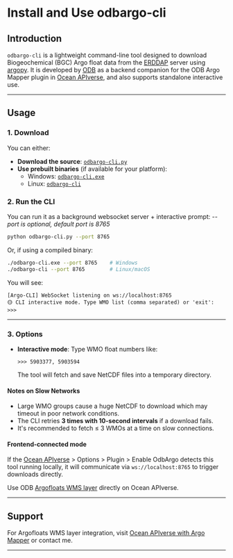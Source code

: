 # Install and Use odbargo-cli

## Introduction  
`odbargo-cli` is a lightweight command-line tool designed to download Biogeochemical (BGC) Argo float data from the [ERDDAP](https://erddap.ifremer.fr/erddap/index.html) server using [argopy](https://argopy.readthedocs.io/en/latest/).
It is developed by [ODB](https://www.odb.ntu.edu.tw/) as a backend companion for the ODB Argo Mapper plugin in [Ocean APIverse](https://api.odb.ntu.edu.tw/hub/), and also supports standalone interactive use.

---

## Usage

### 1. Download

You can either:

- **Download the source**: [`odbargo-cli.py`](./odbargo-cli.py)
- **Use prebuilt binaries** (if available for your platform):  
  - Windows: [`odbargo-cli.exe`](https://your-download-url)
  - Linux: [`odbargo-cli`](https://your-download-url)

### 2. Run the CLI

You can run it as a background websocket server + interactive prompt:
*--port is optional, default port is 8765*

```bash
python odbargo-cli.py --port 8765
```

Or, if using a compiled binary:

```bash
./odbargo-cli.exe --port 8765    # Windows
./odbargo-cli --port 8765        # Linux/macOS
```

You will see:

```
[Argo-CLI] WebSocket listening on ws://localhost:8765
🟡 CLI interactive mode. Type WMO list (comma separated) or 'exit':
>>>
```

---

### 3. Options

* **Interactive mode**:
  Type WMO float numbers like:

  ```
  >>> 5903377, 5903594
  ```

  The tool will fetch and save NetCDF files into a temporary directory.

#### Notes on Slow Networks

* Large WMO groups cause a huge NetCDF to download which may timeout in poor network conditions.
* The CLI retries **3 times with 10-second intervals** if a download fails.
* It's recommended to fetch ≤ 3 WMOs at a time on slow connections.

#### Frontend-connected mode
  If the [Ocean APIverse](https://api.odb.ntu.edu.tw/hub/settings) > Options > Plugin > Enable OdbArgo detects this tool running locally, it will communicate via `ws://localhost:8765` to trigger downloads directly.

  Use ODB [Argofloats WMS layer](https://api.odb.ntu.edu.tw/hub/earth/settings?ogcurl=https://ecodata.odb.ntu.edu.tw/geoserver/odbargo/wms&service=WMS&layer=argofloats) directly on Ocean APIverse.

---

## Support

For Argofloats WMS layer integration, visit [Ocean APIverse with Argo Mapper](https://api.odb.ntu.edu.tw/hub/earth/settings?ogcurl=https://ecodata.odb.ntu.edu.tw/geoserver/odbargo/wms&service=WMS&layer=argofloats) or contact me.

---

